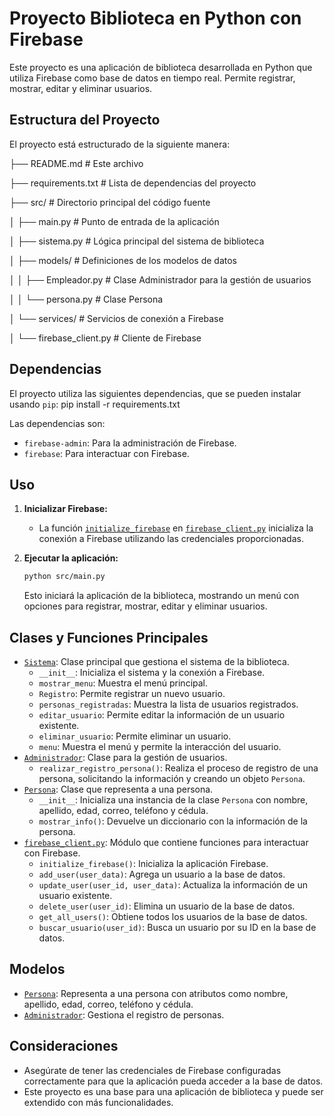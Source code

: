 # Proyecto Biblioteca en Python con Firebase

Este proyecto es una aplicación de biblioteca desarrollada en Python que utiliza Firebase como base de datos en tiempo real. Permite registrar, mostrar, editar y eliminar usuarios.


## Estructura del Proyecto

El proyecto está estructurado de la siguiente manera:


├── README.md # Este archivo

├── requirements.txt # Lista de dependencias del proyecto

├── src/ # Directorio principal del código fuente

│ ├── main.py # Punto de entrada de la aplicación

│ ├── sistema.py # Lógica principal del sistema de biblioteca

│ ├── models/ # Definiciones de los modelos de datos

│ │ ├── Empleador.py # Clase Administrador para la gestión de usuarios

│ │ └── persona.py # Clase Persona

│ └── services/ # Servicios de conexión a Firebase

│ └── firebase_client.py # Cliente de Firebase


## Dependencias

El proyecto utiliza las siguientes dependencias, que se pueden instalar usando `pip`: pip install -r requirements.txt

Las dependencias son:

-   `firebase-admin`: Para la administración de Firebase.
-   `firebase`: Para interactuar con Firebase.


## Uso

1.  **Inicializar Firebase:**

    *   La función [`initialize_firebase`](src/services/firebase_client.py) en [`firebase_client.py`](src/services/firebase_client.py) inicializa la conexión a Firebase utilizando las credenciales proporcionadas.


2.  **Ejecutar la aplicación:**

    ```bash
    python src/main.py
    ```

    Esto iniciará la aplicación de la biblioteca, mostrando un menú con opciones para registrar, mostrar, editar y eliminar usuarios.


## Clases y Funciones Principales

*   [`Sistema`](src/sistema.py): Clase principal que gestiona el sistema de la biblioteca.
    *   `__init__`: Inicializa el sistema y la conexión a Firebase.
    *   `mostrar_menu`: Muestra el menú principal.
    *   `Registro`: Permite registrar un nuevo usuario.
    *   `personas_registradas`: Muestra la lista de usuarios registrados.
    *   `editar_usuario`: Permite editar la información de un usuario existente.
    *   `eliminar_usuario`: Permite eliminar un usuario.
    *   `menu`:  Muestra el menú y permite la interacción del usuario.
*   [`Administrador`](src/models/Empleador.py): Clase para la gestión de usuarios.
    *   `realizar_registro_persona()`:  Realiza el proceso de registro de una persona, solicitando la información y creando un objeto `Persona`.
*   [`Persona`](src/models/persona.py): Clase que representa a una persona.
    *   `__init__`: Inicializa una instancia de la clase `Persona` con nombre, apellido, edad, correo, teléfono y cédula.
    *   `mostrar_info()`: Devuelve un diccionario con la información de la persona.
*   [`firebase_client.py`](src/services/firebase_client.py): Módulo que contiene funciones para interactuar con Firebase.
    *   `initialize_firebase()`: Inicializa la aplicación Firebase.
    *   `add_user(user_data)`: Agrega un usuario a la base de datos.
    *   `update_user(user_id, user_data)`: Actualiza la información de un usuario existente.
    *   `delete_user(user_id)`: Elimina un usuario de la base de datos.
    *   `get_all_users()`: Obtiene todos los usuarios de la base de datos.
    *   `buscar_usuario(user_id)`: Busca un usuario por su ID en la base de datos.

## Modelos

*   [`Persona`](src/models/persona.py): Representa a una persona con atributos como nombre, apellido, edad, correo, teléfono y cédula.
*   [`Administrador`](src/models/Empleador.py):  Gestiona el registro de personas.

## Consideraciones

*   Asegúrate de tener las credenciales de Firebase configuradas correctamente para que la aplicación pueda acceder a la base de datos.
*   Este proyecto es una base para una aplicación de biblioteca y puede ser extendido con más funcionalidades.
